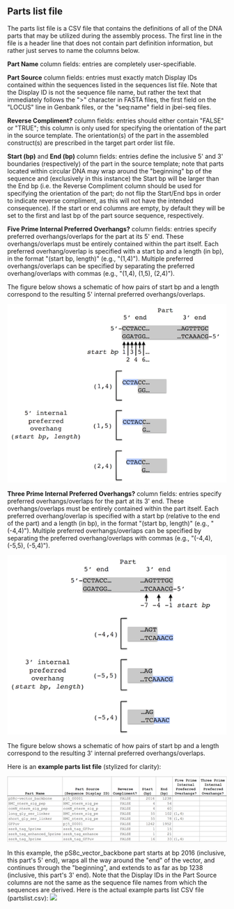 ## Parts list file

The parts list file is a CSV file that contains the definitions of all of the DNA parts that may be utilized during the assembly process. The first line in the file is a header line that does not contain part definition information, but rather just serves to name the columns below.

**Part Name** column fields:
entries are completely user-specifiable.

**Part Source** column fields:
entries must exactly match Display IDs contained within the sequences listed in the sequences list file. Note that the Display ID is not the sequence file name, but rather the text that immediately follows the ">" character in FASTA files, the first field on the "LOCUS" line in Genbank files, or the "seq:name" field in jbei-seq files.

**Reverse Compliment?** column fields:
entries should either contain "FALSE" or "TRUE"; this column is only used for specifying the orientation of the part in the source template. The orientation(s) of the part in the assembled construct(s) are prescribed in the target part order list file.

**Start (bp)** and **End (bp)** column fields:
entries define the inclusive 5' and 3' boundaries (respectively) of the part in the source template; note that parts located within circular DNA may wrap around the "beginning" bp of the sequence and (exclusively in this instance) the Start bp will be larger than the End bp (i.e. the Reverse Compliment column should be used for specifying the orientation of the part; do not flip the Start/End bps in order to indicate reverse compliment, as this will not have the intended consequence). If the start or end columns are empty, by default they will be set to the first and last bp of the part source sequence, respectively.

**Five Prime Internal Preferred Overhangs?** column fields:
entries specify preferred overhangs/overlaps for the part at its 5' end. These overhangs/overlaps must be entirely contained within the part itself. Each preferred overhang/overlap is specified with a start bp and a length (in bp), in the format "(start bp, length)" (e.g., "(1,4)"). Multiple preferred overhangs/overlaps can be specified by separating the preferred overhang/overlaps with commas (e.g., "(1,4), (1,5), (2,4)").

The figure below shows a schematic of how pairs of start bp and a length correspond to the resulting 5' internal preferred overhangs/overlaps.

![parts list file](../../images/pastedImage27pdf.png)
             
**Three Prime Internal Preferred Overhangs?** column fields:
entries specify preferred overhangs/overlaps for the part at its 3' end. These overhangs/overlaps must be entirely contained within the part itself. Each preferred overhang/overlap is specified with a start bp (relative to the end of the part) and a length (in bp), in the format "(start bp, length)" (e.g., "(-4,4)"). Multiple preferred overhangs/overlaps can be specified by separating the preferred overhang/overlaps with commas (e.g., "(-4,4), (-5,5), (-5,4)").

![parts list file](../../images/pastedImage39pdf.png)

The figure below shows a schematic of how pairs of start bp and a length correspond to the resulting 3' internal preferred overhangs/overlaps.

Here is an **example parts list file** (stylized for clarity):

![parts list file](../../images/pastedImage35pdf.png)

In this example, the pS8c_vector_backbone part starts at bp 2016 (inclusive, this part's 5' end), wraps all the way around the "end" of the vector, and continues through the "beginning", and extends to as far as bp 1238 (inclusive, this part's 3' end). Note that the Display IDs in the Part Source columns are not the same as the sequence file names from which the sequences are derived.
Here is the actual example parts list CSV file (partslist.csv):
[![](http://j5.jbei.org/j5manual/images/_nb_fileIcons/partslistfefffe.png)](http://j5.jbei.org/j5manual/attachments/partslist.csv)